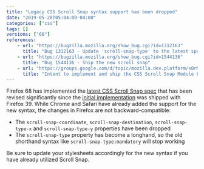 ```yaml
---
title: "Legacy CSS Scroll Snap syntax support has been dropped"
date: "2019-05-28T05:04:00-04:00"
categories: ["css"]
tags: []
versions: ["68"]
references:
    - url: "https://bugzilla.mozilla.org/show_bug.cgi?id=1312163"
      title: "Bug 1312163 - Update 'scroll-snap-type' to the latest specification and drop support for 'scroll-snap-type-x' and 'scroll-snap-type-y'"
    - url: "https://bugzilla.mozilla.org/show_bug.cgi?id=1544136"
      title: "Bug 1544136 - Ship the new scroll snap"
    - url: "https://groups.google.com/d/topic/mozilla.dev.platform/s0rMvOBnO_4/discussion"
      title: "Intent to implement and ship the CSS Scroll Snap Module Level 1 and unship old scroll snap properties"
---
```

Firefox 68 has implemented the [latest CSS Scroll Snap spec](https://drafts.csswg.org/css-scroll-snap-1/) that has been revised significantly since the [initial implementation](https://hacks.mozilla.org/2015/09/scroll-snapping-explained/) was shipped with Firefox 39. While Chrome and Safari have already added the support for the new syntax, the changes in Firefox are not backward-compatible:

* The `scroll-snap-coordinate`, `scroll-snap-destination`, `scroll-snap-type-x` and `scroll-snap-type-y` properties have been dropped
* The `scroll-snap-type` property has become a longhand, so the old shorthand syntax like `scroll-snap-type:mandatory` will stop working

Be sure to update your stylesheets accordingly for the new syntax if you have already utilized Scroll Snap.
